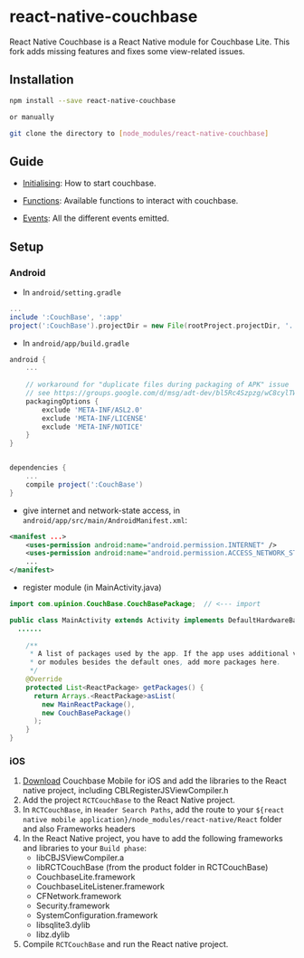 # react-native-couchbase

React Native Couchbase is a React Native module for Couchbase Lite. This fork adds missing features and fixes some view-related issues. 

## Installation

```bash
npm install --save react-native-couchbase

or manually

git clone the directory to [node_modules/react-native-couchbase]
```

## Guide
* [Initialising](https://github.com/adamski/react-native-couchbase/blob/master/README_Initialise.md): How to start couchbase.

* [Functions](https://github.com/adamski/react-native-couchbase/blob/master/README_Functions.md): Available functions to interact with couchbase.

* [Events](https://github.com/adamski/react-native-couchbase/blob/master/README_Constants.md): All the different events emitted.

## Setup

### Android

* In `android/setting.gradle`

```gradle
...
include ':CouchBase', ':app'
project(':CouchBase').projectDir = new File(rootProject.projectDir, '../node_modules/react-native-couchbase/android')
```

* In `android/app/build.gradle`

```gradle
android {
    ...
    
    // workaround for "duplicate files during packaging of APK" issue
    // see https://groups.google.com/d/msg/adt-dev/bl5Rc4Szpzg/wC8cylTWuIEJ
    packagingOptions {
        exclude 'META-INF/ASL2.0'
        exclude 'META-INF/LICENSE'
        exclude 'META-INF/NOTICE'
    }
}


dependencies {
    ...
    compile project(':CouchBase')
}
```

* give internet and network-state access, in `android/app/src/main/AndroidManifest.xml`:
 
```xml
<manifest ...>
    <uses-permission android:name="android.permission.INTERNET" />
    <uses-permission android:name="android.permission.ACCESS_NETWORK_STATE" />
    ...
</manifest>
```

* register module (in MainActivity.java)

```java
import com.upinion.CouchBase.CouchBasePackage;  // <--- import

public class MainActivity extends Activity implements DefaultHardwareBackBtnHandler {
  ......
    
    /**
     * A list of packages used by the app. If the app uses additional views
     * or modules besides the default ones, add more packages here.
     */
    @Override
    protected List<ReactPackage> getPackages() {
      return Arrays.<ReactPackage>asList(
        new MainReactPackage(),
        new CouchBasePackage()
      );
    }
}
```

### iOS

1. [Download](http://www.couchbase.com/nosql-databases/downloads) Couchbase
   Mobile for iOS and add the libraries to the React native project, including
   CBLRegisterJSViewCompiler.h
1. Add the project ```RCTCouchBase``` to the React Native project.
2. In ```RCTCouchBase```, in ```Header Search Paths```, add the route to your
   ```${react native mobile application}/node_modules/react-native/React``` folder and also Frameworks headers
3. In the React Native project, you have to add the following frameworks and
   libraries to your ```Build phase```:
   - libCBJSViewCompiler.a
   - libRCTCouchBase (from the product folder in RCTCouchBase)
   - CouchbaseLite.framework
   - CouchbaseLiteListener.framework
   - CFNetwork.framework
   - Security.framework
   - SystemConfiguration.framework
   - libsqlite3.dylib
   - libz.dylib
4. Compile ```RCTCouchBase``` and run the React native project.
